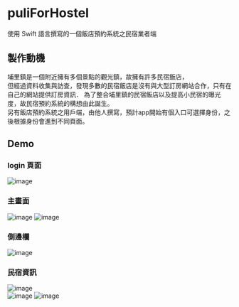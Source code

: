 

# puliForHostel
  使用 Swift 語言撰寫的一個飯店預約系統之民宿業者端
 
 
## 製作動機
  埔里鎮是一個附近擁有多個景點的觀光鎮，故擁有許多民宿飯店，<br>但經過資料收集與訪查，發現多數的民宿飯店是沒有與大型訂房網站合作，只有在自己的網站提供訂房資訊．
  為了整合埔里鎮的民宿飯店以及提高小民宿的曝光度，故民宿預約系統的構想由此誕生。<br>另有飯店預約系統之用戶端，由他人撰寫，預計app開始有個入口可選擇身份，之後根據身份會進到不同頁面。
 
 
## Demo

### login 頁面
![image](/pics/login.png "相關controller:loginViewController.swift") <br>

### 主畫面
![image](/pics/%E5%9C%96%E7%89%87%201.png "相關controller:mainOrderViewController.swift") 
![image](/pics/%E5%9C%96%E7%89%87%202.png "相關controller:detailTableViewController.swift") <br>

### 側邊欄
![image](/pics/%E5%9C%96%E7%89%87%203.png "相關controller:sidemenuTableViewController.swift") <br>

### 民宿資訊
![image](/pics/%E5%9C%96%E7%89%87%204.png "相關controller:hostelInfoTableViewController") <br>
![image](/pics/%E5%9C%96%E7%89%87%205.png "相關controller:changeInfoTableViewController.swift ")
![image](/pics/%E5%9C%96%E7%89%87%206.png "相關controller:changeInfoTableViewController.swift ")
